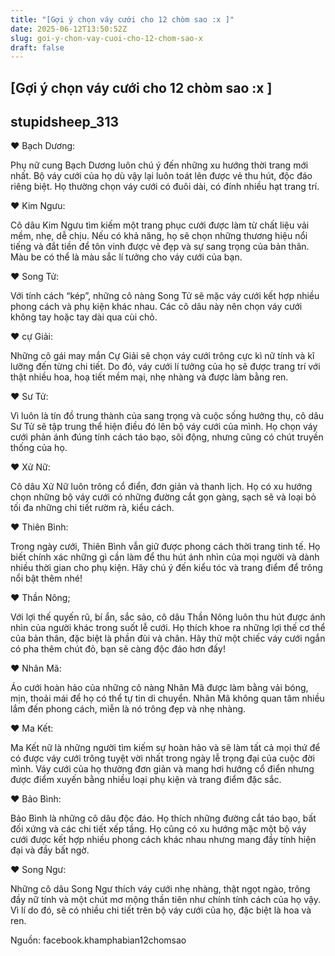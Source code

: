 ```yaml
---
title: "[Gợi ý chọn váy cưới cho 12 chòm sao :x ]"
date: 2025-06-12T13:50:52Z
slug: goi-y-chon-vay-cuoi-cho-12-chom-sao-x
draft: false
---
```


## [Gợi ý chọn váy cưới cho 12 chòm sao :x ]

## stupidsheep_313

♥ Bạch Dương:

 Phụ nữ cung Bạch Dương luôn chú ý đến những xu hướng thời trang mới nhất. Bộ váy cưới của họ dù vậy lại luôn toát lên được vẻ thu hút, độc đáo riêng biệt. Họ thường chọn váy cưới có đuôi dài, có đính nhiều hạt trang trí.


 ♥ Kim Ngưu:
 
Cô dâu Kim Ngưu tìm kiếm một trang phục cưới được làm từ chất liệu vải mềm, nhẹ, dễ chịu. Nếu có khả năng, họ sẽ chọn những thương hiệu nổi tiếng và đắt tiền để tôn vinh được vẻ đẹp và sự sang trọng của bản thân. Màu be có thể là màu sắc lí tưởng cho váy cưới của bạn.

♥ Song Tử:

Với tính cách “kép”, những cô nàng Song Tử sẽ mặc váy cưới kết hợp nhiều phong cách và phụ kiện khác nhau. Các cô dâu này nên chọn váy cưới không tay hoặc tay dài qua cùi chỏ.


♥ cự Giải:

Những cô gái may mắn Cự Giải sẽ chọn váy cưới trông cực kì nữ tính và kĩ lưỡng đến từng chi tiết. Do đó, váy cưới lí tưởng của họ sẽ được trang trí với thật nhiều hoa, hoạ tiết mềm mại, nhẹ nhàng và được làm bằng ren.


♥ Sư Tử:

Vì luôn là tín đồ trung thành của sang trọng và cuộc sống hưởng thụ, cô dâu Sư Tử sẽ tập trung thể hiện điều đó lên bộ váy cưới của mình. Họ chọn váy cưới phản ánh đúng tính cách táo bạo, sôi động, nhưng cũng có chút truyền thống của họ.


♥ Xử Nữ:

Cô dâu Xử Nữ luôn trông cổ điển, đơn giản và thanh lịch. Họ có xu hướng chọn những bộ váy cưới có những đường cắt gọn gàng, sạch sẽ và loại bỏ tối đa những chi tiết rườm rà, kiểu cách.


♥ Thiên Bình:

Trong ngày cưới, Thiên Bình vẫn giữ được phong cách thời trang tinh tế. Họ biết chính xác những gì cần làm để thu hút ánh nhìn của mọi người và dành nhiều thời gian cho phụ kiện. Hãy chú ý đến kiểu tóc và trang điểm để trông nổi bật thêm nhé!


♥ Thần Nông;

Với lợi thế quyến rũ, bí ẩn, sắc sảo, cô dâu Thần Nông luôn thu hút được ánh nhìn của người khác trong suốt lễ cưới. Họ thích khoe ra những lợi thế cơ thể của bản thân, đặc biệt là phần đùi và chân. Hãy thử một chiếc váy cưới ngắn có pha thêm chút đỏ, bạn sẽ càng độc đáo hơn đấy!


♥ Nhân Mã:

Áo cưới hoàn hảo của những cô nàng Nhân Mã được làm bằng vải bóng, mịn, thoải mái để họ có thể tự tin di chuyển. Nhân Mã không quan tâm nhiều lắm đến phong cách, miễn là nó trông đẹp và nhẹ nhàng.

♥ Ma Kết:

Ma Kết nữ là những người tìm kiếm sự hoàn hảo và sẽ làm tất cả mọi thứ để có được váy cưới trông tuyệt vời nhất trong ngày lễ trọng đại của cuộc đời mình. Váy cưới của họ thường đơn giản và mang hơi hướng cổ điển nhưng được điểm xuyến bằng nhiều loại phụ kiện và trang điểm đặc sắc.


♥ Bảo Bình:

Bảo Bình là những cô dâu độc đáo. Họ thích những đường cắt táo bạo, bất đối xứng và các chi tiết xếp tầng. Họ cũng có xu hướng mặc một bộ váy cưới được kết hợp nhiều phong cách khác nhau nhưng mang đầy tính hiện đại và đầy bất ngờ.

♥ Song Ngư:

Những cô dâu Song Ngư thích váy cưới nhẹ nhàng, thật ngọt ngào, trông đầy nữ tính và một chút mơ mộng thần tiên như chính tính cách của họ vậy. Vì lí do đó, sẽ có nhiều chi tiết trên bộ váy cưới của họ, đặc biệt là hoa và ren.

Nguồn: facebook.khamphabian12chomsao